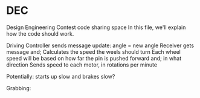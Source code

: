 # DEC
Design Engineering Contest code sharing space
In this file, we'll explain how the code should work.

Driving
Controller sends message update: angle = new angle
Receiver gets message and;
  Calculates the speed the weels should turn
    Each wheel speed will be based on how far the pin is pushed forward and;
    in what direction
  Sends speed to each motor, in rotations per minute

Potentially: starts up slow and brakes slow?

Grabbing:
